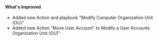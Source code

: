 #### What's Improved
- Added new Action and playbook "Modify Computer Organization Unit (OU)"
- Added new Action "Move User Account" to Modify a User Accounts Organization Unit (OU)"
